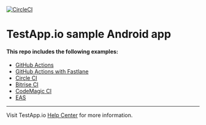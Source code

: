 [![CircleCI](https://circleci.com/gh/Jianbo-Zhu/testapp-android-sample/tree/main.svg?style=svg)](https://circleci.com/gh/Jianbo-Zhu/testapp-android-sample/tree/main)

# TestApp.io sample Android app

#### This repo includes the following examples:

- [GitHub Actions](.github/workflows)
- [GitHub Actions with Fastlane](https://github.com/testappio/android-sample-app/tree/integration-github-fastlane/.github/workflows)
- [Circle CI](.circleci/)
- [Bitrise CI](bitrise.yml)
- [CodeMagic CI](<[bitrise.yml](https://github.com/testappio/android-sample-app/blob/integration-codemagic/codemagic.yaml)>)
- [EAS](eas/)

---

Visit TestApp.io [Help Center](https://help.testapp.io) for more information.
